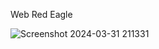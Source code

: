 Web Red Eagle

![Screenshot 2024-03-31 211331](https://github.com/Erindd2005/Web/assets/116371624/80fc99fd-3be2-411a-ade9-25158c62911b)
